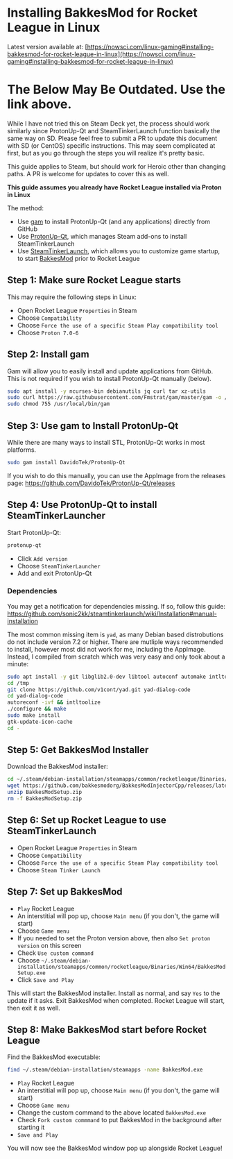 # Installing BakkesMod for Rocket League in Linux

Latest version available at: [https://nowsci.com/linux-gaming#installing-bakkesmod-for-rocket-league-in-linux](https://nowsci.com/linux-gaming#installing-bakkesmod-for-rocket-league-in-linux)

# The Below May Be Outdated. Use the link above.

While I have not tried this on Steam Deck yet, the process should work similarly since ProtonUp-Qt and SteamTinkerLaunch function basically the same way on SD. Please feel free to submit a PR to update this document with SD (or CentOS) specific instructions. This may seem complicated at first, but as you go through the steps you will realize it's pretty basic.

This guide applies to Steam, but should work for Heroic other than changing paths. A PR is welcome for updates to cover this as well.

**This guide assumes you already have Rocket League installed via Proton in Linux**

The method:
- Use [gam](https://github.com/Fmstrat/gam) to install ProtonUp-Qt (and any applications) directly from GitHub
- Use [ProtonUp-Qt](https://github.com/DavidoTek/ProtonUp-Qt), which manages Steam add-ons to install SteamTinkerLaunch
- Use [SteamTinkerLaunch](https://github.com/sonic2kk/steamtinkerlaunch), which allows you to customize game startup, to start [BakkesMod](https://github.com/bakkesmodorg/BakkesModInjectorCpp/) prior to Rocket League

## Step 1: Make sure Rocket League starts
This may require the following steps in Linux:
- Open Rocket League `Properties` in Steam
- Choose `Compatibility`
- Choose `Force the use of a specific Steam Play compatibility tool`
- Choose `Proton 7.0-6`

## Step 2: Install gam
Gam will allow you to easily install and update applications from GitHub. This is not required if you wish to install ProtonUp-Qt manually (below).
```bash
sudo apt install -y ncurses-bin debianutils jq curl tar xz-utils
sudo curl https://raw.githubusercontent.com/Fmstrat/gam/master/gam -o /usr/local/bin/gam
sudo chmod 755 /usr/local/bin/gam
```

## Step 3: Use gam to Install ProtonUp-Qt
While there are many ways to install STL, ProtonUp-Qt works in most platforms.
```bash
sudo gam install DavidoTek/ProtonUp-Qt
```
If you wish to do this manually, you can use the AppImage from the releases page: https://github.com/DavidoTek/ProtonUp-Qt/releases

## Step 4: Use ProtonUp-Qt to install SteamTinkerLauncher
Start ProtonUp-Qt:
```bash
protonup-qt
```
- Click `Add version`
- Choose `SteamTinkerLauncher`
- Add and exit ProtonUp-Qt

### Dependencies
You may get a notification for dependencies missing. If so, follow this guide: https://github.com/sonic2kk/steamtinkerlaunch/wiki/Installation#manual-installation

The most common missing item is `yad`, as many Debian based distrobutions do not include version 7.2 or higher. There are mutliple ways recommended to install, however most did not work for me, including the AppImage. Instead, I compiled from scratch which was very easy and only took about a minute:
```bash
sudo apt install -y git libglib2.0-dev libtool autoconf automake intltool libgtk-3-dev build-essential
cd /tmp
git clone https://github.com/v1cont/yad.git yad-dialog-code
cd yad-dialog-code
autoreconf -ivf && intltoolize
./configure && make
sudo make install
gtk-update-icon-cache
cd -
```

## Step 5: Get BakkesMod Installer
Download the BakkesMod installer:
```bash
cd ~/.steam/debian-installation/steamapps/common/rocketleague/Binaries/Win64
wget https://github.com/bakkesmodorg/BakkesModInjectorCpp/releases/latest/download/BakkesModSetup.zip
unzip BakkesModSetup.zip
rm -f BakkesModSetup.zip
```

## Step 6: Set up Rocket League to use SteamTinkerLaunch
- Open Rocket League `Properties` in Steam
- Choose `Compatibility`
- Choose `Force the use of a specific Steam Play compatibility tool`
- Choose `Steam Tinker Launch`

## Step 7: Set up BakkesMod
- `Play` Rocket League
- An interstitial will pop up, choose `Main menu` (if you don't, the game will start)
- Choose `Game menu`
- If you needed to set the Proton version above, then also `Set proton version` on this screen
- Check `Use custom command`
- Choose `~/.steam/debian-installation/steamapps/common/rocketleague/Binaries/Win64/BakkesModSetup.exe`
- Click `Save and Play`

This will start the BakkesMod installer. Install as normal, and say `Yes` to the update if it asks. Exit BakkesMod when completed. Rocket League will start, then exit it as well.

## Step 8: Make BakkesMod start before Rocket League
Find the BakkesMod executable:
```bash
find ~/.steam/debian-installation/steamapps -name BakkesMod.exe
```
- `Play` Rocket League
- An interstitial will pop up, choose `Main menu` (if you don't, the game will start)
- Choose `Game menu`
- Change the custom command to the above located `BakkesMod.exe`
- Check `Fork custom commmand` to put BakkesMod in the background after starting it
- `Save and Play`

You will now see the BakkesMod window pop up alongside Rocket League!
